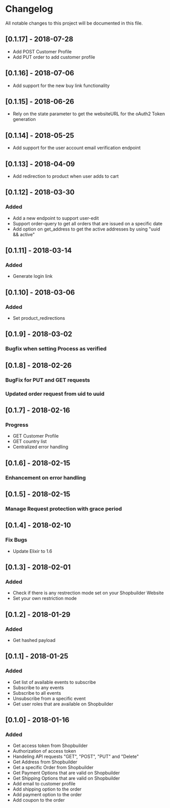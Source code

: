 # Changelog
All notable changes to this project will be documented in this file.

## [0.1.17] - 2018-07-28
- Add POST Customer Profile
- Add PUT order to add customer profile

## [0.1.16] - 2018-07-06
- Add support for the new buy link functionality

## [0.1.15] - 2018-06-26
- Rely on the state parameter to get the websiteURL for the oAuth2 Token generation

## [0.1.14] - 2018-05-25
- Add support for the user account email verification endpoint

## [0.1.13] - 2018-04-09
- Add redirection to product when user adds to cart

## [0.1.12] - 2018-03-30
### Added
- Add a new endpoint to support user-edit
- Support order-query to get all orders that are issued on a specific date
- Add option on get_address to get the active addresses by using "uuid && active"

## [0.1.11] - 2018-03-14
### Added 
- Generate login link

## [0.1.10] - 2018-03-06
### Added 
- Set product_redirections 

## [0.1.9] - 2018-03-02
### Bugfix when setting Process as verified

## [0.1.8] - 2018-02-26
### BugFix for PUT and GET requests
### Updated order request from uid to uuid

## [0.1.7] - 2018-02-16
### Progress 
- GET Customer Profile
- GET country list
- Centralized error handling

## [0.1.6] - 2018-02-15
### Enhancement on error handling

## [0.1.5] - 2018-02-15
### Manage Request protection with grace period

## [0.1.4] - 2018-02-10
### Fix Bugs
- Update Elixir to 1.6

## [0.1.3] - 2018-02-01
### Added
- Check if there is any restrection mode set on your Shopbuilder Website
- Set your own restriction mode

## [0.1.2] - 2018-01-29
### Added
- Get hashed payload

## [0.1.1] - 2018-01-25
### Added
- Get list of available events to subscribe
- Subscribe to any events
- Subscribe to all events
- Unsubscribe from a specific event
- Get user roles that are available on Shopbuilder

## [0.1.0] - 2018-01-16
### Added
- Get access token from Shopbuilder
- Authorization of access token
- Handeling API requests "GET", "POST", "PUT" and "Delete"
- Get Address from Shopbuilder
- Get a specific Order from Shopbuilder
- Get Payment Options that are valid on Shopbuilder
- Get Shipping Options that are valid on Shopbuilder
- Add email to customer profile 
- Add shipping option to the order
- Add payment option to the order
- Add coupon to the order





